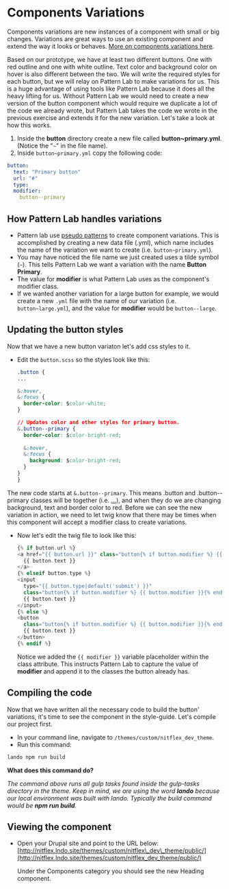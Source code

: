 # Components Variations

Components variations are new instances of a component with small or big changes. Variations are great ways to use an existing component and extend the way it looks or behaves. [More on components variations here](http://bradfrost.com/blog/post/pattern-variations/).

Based on our prototype, we have at least two different buttons. One with red outline and one with white outline. Text color and background color on hover is also different between the two. We will write the required styles for each button, but we will relay on Pattern Lab to make variations for us. This is a huge advantage of using tools like Pattern Lab because it does all the heavy lifting for us. Without Pattern Lab we would need to create a new version of the button component which would require we duplicate a lot of the code we already wrote, but Pattern Lab takes the code we wrote in the previous exercise and extends it for the new variation. Let's take a look at how this works.

1. Inside the **button** directory create a new file called **button~primary.yml**. \(Notice the "`~`" in the file name\).
2. Inside `button~primary.yml` copy the following code:

```yaml
button:
  text: "Primary button"
  url: "#"
  type:
  modifier:
    button--primary
```

## How Pattern Lab handles variations

* Pattern lab use [pseudo patterns](https://patternlab.io/docs/pattern-pseudo-patterns.html) to create component variations. This is accomplished by creating a new data file \(.yml\), which name includes the name of the variation we want to create \(i.e. `button~primary.yml`\).
* You may have noticed the file name we just created uses a tilde symbol \(`~`\). This tells Pattern Lab we want a variation with the name **Button Primary**.
* The value for **modifier** is what Pattern Lab uses as the component's modifier class.
* If we wanted another variation for a large button for example, we would create a new `.yml` file with the name of our variation \(i.e. `button~large.yml`\), and the value for **modifier** would be `button--large`.

## Updating the button styles

Now that we have a new button variaton let's add css styles to it.

* Edit the `button.scss` so the styles look like this:

  ```css
  .button {
  ...

  &:hover,
  &:focus {
    border-color: $color-white;
  }

  // Updates color and other styles for primary button.
  &.button--primary {
    border-color: $color-bright-red;
  ​
    &:hover,
    &:focus {
      background: $color-bright-red;
    }
  }
  }
  ```

The new code starts at `&.button--primary`. This means .button and .button--primary classes will be together \(i.e. [...](4-variations.md)\), and when they do we are changing background, text and border color to red. Before we can see the new variation in action, we need to let twig know that there may be times when this component will accept a modifier class to create variations.

* Now let's edit the twig file to look like this:

  ```php
  {% if button.url %}
  <a href="{{ button.url }}" class="button{% if button.modifier %} {{ button.modifier }}{% endif %}">
    {{ button.text }}
  </a>
  {% elseif button.type %}
  <input
    type="{{ button.type|default('submit') }}"
    class="button{% if button.modifier %} {{ button.modifier }}{% endif %}">
    {{ button.text }}
  </input>
  {% else %}
  <button
    class="button{% if button.modifier %} {{ button.modifier }}{% endif %}">
    {{ button.text }}
  </button>
  {% endif %}
  ```

  Notice we added the `{{ modifier }}` variable placeholder within the class attribute. This instructs Pattern Lab to capture the value of **modifier** and append it to the classes the button already has.

## Compiling the code

Now that we have written all the necessary code to build the button' variations, it's time to see the component in the style-guide. Let's compile our project first.

* In your command line, navigate to `/themes/custom/nitflex_dev_theme`.
* Run this command:

```bash
lando npm run build
```

**What does this command do?**

_The command above runs all gulp tasks found inside the gulp-tasks directory in the theme. Keep in mind, we are using the word **lando** because our local environment was built with lando. Typically the build command would be **npm run build**._

## Viewing the component

* Open your Drupal site and point to the URL below: [http://nitflex.lndo.site/themes/custom/nitflex\_dev\_theme/public/](http://nitflex.lndo.site/themes/custom/nitflex_dev_theme/public/)

  Under the Components category you should see the new Heading component.

